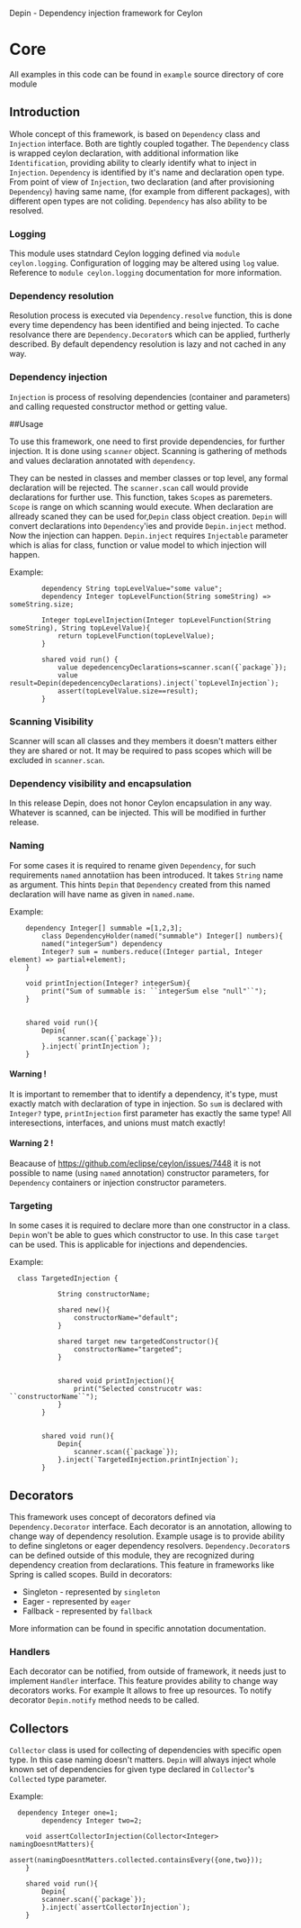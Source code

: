   

Depin - Dependency injection framework for Ceylon

# Core 
All examples in this code can be found in `example` source directory of core module 
## Introduction 
Whole concept of this framework, is based on `Dependency` class and `Injection` interface. 
Both are tightly coupled togather. 
The `Dependency` class is wrapped ceylon declaration, with additional information like `Identification`,
providing ability to clearly identify what to inject in `Injection`.
`Dependency` is identified by it's name and declaration open type. 
From point of view of `Injection`, two declaration (and after provisioning `Dependency`) having same name,
(for example from different packages), with different open types are not coliding. 
`Dependency` has also ability to be resolved.

### Logging
This module uses statndard Ceylon logging defined via `module ceylon.logging`. Configuration of logging may be altered using `log` value. 
Reference to `module ceylon.logging` documentation for more information. 

### Dependency resolution

Resolution process is executed via `Dependency.resolve` function, this is done every time dependency has been identified and being injected.
To cache resolvance there are `Dependency.Decorator`s which can be applied, furtherly described. 
By default dependency resolution is lazy and  not cached in any way.
 
### Dependency injection

`Injection` is process of resolving dependencies (container and parameters) and calling requested constructor method or getting value.
 
##Usage

To use this framework, one need to first provide dependencies, for further injection. 
It is done using `scanner` object. Scanning is gathering of methods  and values declaration annotated with `dependency`.

They can be nested in classes and member classes or top level, any formal declaration will be rejected. 
The `scanner.scan` call would provide declarations for further use. This function, takes `Scope`s as paremeters.
`Scope` is range on which scanning would execute. When declaration are allready scaned they can be used for,`Depin` class object creation. 
`Depin` will convert declarations into `Dependency`'ies  and provide `Depin.inject` method.
Now the injection can happen. `Depin.inject` requires `Injectable` parameter which is alias for class, function or value model to which injection will happen. 

Example:
```ceylon
		dependency String topLevelValue="some value";
		dependency Integer topLevelFunction(String someString) => someString.size;

		Integer topLevelInjection(Integer topLevelFunction(String someString), String topLevelValue){
			return topLevelFunction(topLevelValue);
		}

		shared void run() {
			value depedencencyDeclarations=scanner.scan({`package`});
			value result=Depin(depedencencyDeclarations).inject(`topLevelInjection`);
			assert(topLevelValue.size==result);
		}
```
  

### Scanning Visibility

Scanner will scan all classes and they members it doesn't matters either they are shared or not. It may be required to pass scopes which will be excluded in `scanner.scan`. 

### Dependency visibility and encapsulation
In this release Depin, does not honor Ceylon encapsulation in any way. Whatever is scanned, can be injected. This will be modified in further release. 
		
### Naming
For some cases it is required to rename given `Dependency`, for such requirements `named` annotatiion has been introduced. It takes `String` name as argument. 
This hints `Depin` that `Dependency` created from this named declaration will have name as given in `named.name`.
	
Example:
```ceylon	
	dependency Integer[] summable =[1,2,3];
		class DependencyHolder(named("summable") Integer[] numbers){
		named("integerSum") dependency 
		Integer? sum = numbers.reduce((Integer partial, Integer element) => partial+element);
	}

  	void printInjection(Integer? integerSum){
		print("Sum of summable is: ``integerSum else "null"``");
  	}


 	shared void run(){
		Depin{
			scanner.scan({`package`});
		}.inject(`printInjection`);
	}
```
#### Warning ! 
It is important to remember that to identify a dependency, it's type, must exactly match with declaration of type in injection. 
So `sum` is declared with `Integer?` type, `printInjection` first parameter has exactly the same type! All interesections, interfaces, and unions must match exactly!
		
#### Warning 2 ! 
Beacause of https://github.com/eclipse/ceylon/issues/7448 it is not possible to name (using `named` annotation) constructor parameters,
for `Dependency` containers or injection constructor parameters.

 		
		

### Targeting
In some cases it is required to declare more than one constructor in a class. `Depin` won't be able to gues which constructor to use. 
In this case `target` can be used. This is applicable for injections and dependencies. 

Example:
```ceylon
  class TargetedInjection {

			String constructorName;
	
			shared new(){
				constructorName="default";
			}
	
			shared target new targetedConstructor(){
				constructorName="targeted";
			}
	
	
			shared void printInjection(){
				print("Selected construcotr was: ``constructorName``");
			}
		}


		shared void run(){
			Depin{
				scanner.scan({`package`});
			}.inject(`TargetedInjection.printInjection`);
		} 

```
## Decorators 
This framework uses concept of decorators defined via `Dependency.Decorator` interface. Each decorator is an annotation, 
allowing to change way of dependency resolution. Example usage is to provide ability to define singletons or eager dependency resolvers.
`Dependency.Decorator`s can be defined outside of this module, they are recognized during dependency creation from declarations.
This feature in frameworks like Spring is called scopes. 
Build in decorators: 
  -  Singleton - represented by `singleton`
  -  Eager  - represented by `eager`
  -  Fallback - represented by `fallback`

More information can be found in specific annotation documentation.
	
### Handlers 
Each decorator can be notified, from outside of framework, it needs just to implement `Handler` interface.
This feature provides ability to change way decorators works.
For example It allows to free up resources. To notify decorator `Depin.notify` method needs to be called. 
	 
## Collectors 
`Collector` class is used for collecting of dependencies with specific open type.
In this case naming doesn't matters. 
`Depin` will always inject whole known set of dependencies for given type declared in `Collector`'s `Collected` type parameter.
	 
Example:
```ceylon
  dependency Integer one=1;
		dependency Integer two=2;
			
	void assertCollectorInjection(Collector<Integer> namingDoesntMatters){
		assert(namingDoesntMatters.collected.containsEvery({one,two}));
	}
		
	shared void run(){
		Depin{
		scanner.scan({`package`});
		}.inject(`assertCollectorInjection`);
	} 
```